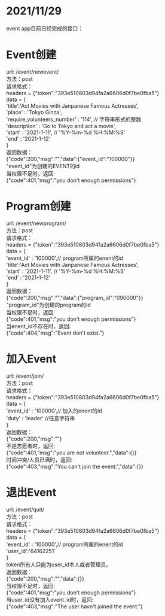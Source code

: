 # 2021/11/29  
event app目前已经完成的接口：  
# Event创建  
url: /event/newevent/  
方法：post  
请求格式：  
headers = {"token":"393e510803d94fa2a6606d0f7be0fba5"}  
data = {  
'title':'Act Movies with Janpanese Famous Actresses',  
'place' : 'Tokyo Ginza',  
'require_volunteers_number' : '114',  // 字符串形式的整数  
'description' : 'Go to Tokyo and act a movie',  
'start' : '2021-1-11', // '%Y-%m-%d %H:%M:%S'  
'end' : '2021-1-12'  
}  
返回数据：  
{"code":200,"msg":"","data":{"event_id":"100000"}}  
"event_id"为创建的EVENT的id  
当权限不足时，返回:  
{"code":401,"msg":"you don't enough permissions"}  
# Program创建  
url: /event/newprogram/  
方法：post  
请求格式：  
headers = {"token":"393e510803d94fa2a6606d0f7be0fba5"}  
data = {  
'event_id' : '100000',// program所属的enent的id  
'title':'Act Movies with Janpanese Famous Actresses',  
'start' : '2021-1-11', // '%Y-%m-%d %H:%M:%S'    
'end' : '2021-1-12'  
}  
返回数据：  
{"code":200,"msg":"","data":{"program_id":"090000"}}  
"program_id"为创建的program的id  
当权限不足时，返回:  
{"code":401,"msg":"you don't enough permissions"}  
当enent_id不存在时，返回:  
{"code":404,"msg":"Event don't exist."}  
# 加入Event  
url: /event/join/  
方法：post  
请求格式：  
headers = {"token":"393e510803d94fa2a6606d0f7be0fba5"}  
data = {  
'event_id' : '100000',// 加入的enent的id  
'duty' : 'leader' //任意字符串    
}  
返回数据：  
{"code":200,"msg":""}   
不是志愿者时，返回:  
{"code":401,"msg":"you are not volunteer.","data":{}}  
时间冲突/人员已满时，返回:  
{"code":403,"msg":"You can't join the event.","data":{}}  
# 退出Event  
url: /event/quit/  
方法：post  
请求格式：  
headers = {"token":"393e510803d94fa2a6606d0f7be0fba5"}  
data = {  
'event_id' : '100000',// program所属的enent的id  
'user_id':'64162251'  
}  
token所有人只能为user_id本人或者管理员。  
返回数据：  
{"code":200,"msg":"","data":{}}  
当权限不足时，返回:  
{"code":401,"msg":"you don't enough permissions"}  
当user_id没有加入event_id时，返回:  
{"code":403,"msg":"The user havn't joined the event."}  